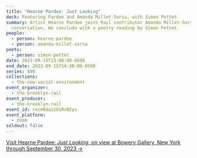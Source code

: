 ```yaml
---
title: "Hearne Pardee: Just Looking"
deck: Featuring Pardee and Amanda Millet-Sorsa, with Simon Pettet
summary: Artist Hearne Pardee joins Rail contributor Amanda Millet-Sorsa for a
  conversation. We conclude with a poetry reading by Simon Pettet.
people:
  - person: hearne-pardee
  - person: amanda-millet-sorsa
poets:
  - person: simon-pettet
date: 2023-09-15T13:00:00-0500
end_date: 2023-09-15T14:30:00-0500
series: 899
collections:
  - the-new-social-environment
event_organizer:
  - the-brooklyn-rail
event_producer:
  - the-brooklyn-rail
event_id: recmR4q1zU1RnNZys
event_platform:
  - zoom
soldout: false
---
```

[V﻿isit Hearne Pardee: *Just Looking*, on view at Bowery Gallery, New York through September 30, 2023 →](https://bowerygallery.org/blog-3-1/just-looking-hearne-pardee)